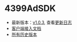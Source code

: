 # 4399AdSDK

- 最新版本：[v1.0.3](), 查看[更新日志](https://github.com/4399SDKDev/4399AdSDK/blob/master/%E6%9B%B4%E6%96%B0%E6%97%A5%E5%BF%97.md)   
- [客户端接入文档](https://github.com/4399SDKDev/4399AdSDK/blob/master/4399%E5%B9%BF%E5%91%8ASDK%E5%AE%A2%E6%88%B7%E7%AB%AF%E6%8E%A5%E5%85%A5.md#AdPrototype) 
- [所有历史版本](https://github.com/4399SDKDev/4399AdSDK/blob/master/4399%E5%B9%BF%E5%91%8ASDK%E5%AE%A2%E6%88%B7%E7%AB%AF%E6%8E%A5%E5%85%A5.md#AdPrototype)
